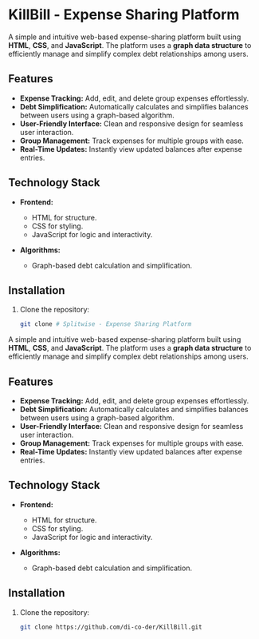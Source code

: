 # KillBill - Expense Sharing Platform  

A simple and intuitive web-based expense-sharing platform built using **HTML**, **CSS**, and **JavaScript**. The platform uses a **graph data structure** to efficiently manage and simplify complex debt relationships among users.

## Features  

- **Expense Tracking:** Add, edit, and delete group expenses effortlessly.  
- **Debt Simplification:** Automatically calculates and simplifies balances between users using a graph-based algorithm.  
- **User-Friendly Interface:** Clean and responsive design for seamless user interaction.  
- **Group Management:** Track expenses for multiple groups with ease.  
- **Real-Time Updates:** Instantly view updated balances after expense entries.  

## Technology Stack  

- **Frontend:**  
  - HTML for structure.  
  - CSS for styling.  
  - JavaScript for logic and interactivity.  

- **Algorithms:**  
  - Graph-based debt calculation and simplification.  

## Installation  

1. Clone the repository:  
   ```bash  
   git clone # Splitwise - Expense Sharing Platform  

A simple and intuitive web-based expense-sharing platform built using **HTML**, **CSS**, and **JavaScript**. The platform uses a **graph data structure** to efficiently manage and simplify complex debt relationships among users.

## Features  

- **Expense Tracking:** Add, edit, and delete group expenses effortlessly.  
- **Debt Simplification:** Automatically calculates and simplifies balances between users using a graph-based algorithm.  
- **User-Friendly Interface:** Clean and responsive design for seamless user interaction.  
- **Group Management:** Track expenses for multiple groups with ease.  
- **Real-Time Updates:** Instantly view updated balances after expense entries.  

## Technology Stack  

- **Frontend:**  
  - HTML for structure.  
  - CSS for styling.  
  - JavaScript for logic and interactivity.  

- **Algorithms:**  
  - Graph-based debt calculation and simplification.  

## Installation  

1. Clone the repository:  
   ```bash  
   git clone https://github.com/di-co-der/KillBill.git

